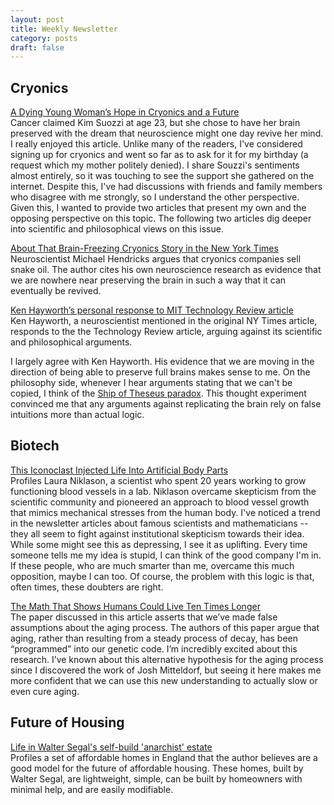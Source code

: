 ```yaml
---
layout: post
title: Weekly Newsletter
category: posts
draft: false
---
```

## Cryonics
[A Dying Young Woman’s Hope in Cryonics and a Future](http://www.nytimes.com/2015/09/13/us/cancer-immortality-cryogenics.html)  
Cancer claimed Kim Suozzi at age 23, but she chose to have her brain preserved with the dream that neuroscience might one day revive her mind. I really enjoyed this article. Unlike many of the readers, I've considered signing up for cryonics and went so far as to ask for it for my birthday (a request which my mother politely denied). I share Souzzi's sentiments almost entirely, so it was touching to see the support she gathered on the internet. Despite this, I've had discussions with friends and family members who disagree with me strongly, so I understand the other perspective. Given this, I wanted to provide two articles that present my own and the opposing perspective on this topic. The following two articles dig deeper into scientific and philosophical views on this issue.

[About That Brain-Freezing Cryonics Story in the New York Times](http://www.technologyreview.com/view/541311/the-false-science-of-cryonics/)  
Neuroscientist Michael Hendricks argues that cryonics companies sell snake oil. The author cites his own neuroscience research as evidence that we are nowhere near preserving the brain in such a way that it can eventually be revived.

[Ken Hayworth’s personal response to MIT Technology Review article](http://www.brainpreservation.org/ken-hayworths-personal-response-to-mit-technology-review-article/)  
Ken Hayworth, a neuroscientist mentioned in the original NY Times article, responds to the the Technology Review article, arguing against its scientific and philosophical arguments.

I largely agree with Ken Hayworth. His evidence that we are moving in the direction of being able to preserve full brains makes sense to me. On the philosophy side, whenever I hear arguments stating that we can't be copied, I think of the [Ship of Theseus paradox](https://en.wikipedia.org/wiki/Ship_of_Theseus). This thought experiment convinced me that any arguments against replicating the brain rely on false intuitions more than actual logic.

## Biotech
[This Iconoclast Injected Life Into Artificial Body Parts](http://nautil.us/issue/12/feedback/this-iconoclast-injected-life-into-artificial-body-parts)  
Profiles Laura Niklason, a scientist who spent 20 years working to grow functioning blood vessels in a lab. Niklason overcame skepticism from the scientific community and pioneered an approach to blood vessel growth that mimics mechanical stresses from the human body. I've noticed a trend in the newsletter articles about famous scientists and mathematicians -- they all seem to fight against institutional skepticism towards their idea. While some might see this as depressing, I see it as uplifting. Every time someone tells me my idea is stupid, I can think of the good company I'm in. If these people, who are much smarter than me, overcame this much opposition, maybe I can too. Of course, the problem with this logic is that, often times, these doubters are right.

[The Math That Shows Humans Could Live Ten Times Longer](http://motherboard.vice.com/read/the-math-that-shows-humans-could-live-ten-times-longer)  
The paper discussed in this article asserts that we’ve made false assumptions about the aging process. The authors of this paper argue that aging, rather than resulting from a steady process of decay, has been “programmed” into our genetic code. I’m incredibly excited about this research.   I’ve known about this alternative hypothesis for the aging process since I discovered the work of Josh Mitteldorf, but seeing it here makes me more confident that we can use this new understanding to actually slow or even cure aging.

## Future of Housing
[Life in Walter Segal's self-build 'anarchist' estate](http://www.theguardian.com/cities/2015/sep/16/anarchism-community-walter-segal-self-build-south-london-estate)  
Profiles a set of affordable homes in England that the author believes are a good model for the future of affordable housing. These homes, built by Walter Segal, are lightweight, simple, can be built by homeowners with minimal help, and are easily modifiable.
